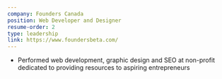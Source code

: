 ```yaml
---
company: Founders Canada
position: Web Developer and Designer
resume-order: 2
type: leadership
link: https://www.foundersbeta.com/
---
```

- Performed web development, graphic design and SEO at non-profit dedicated to providing resources to aspiring entrepreneurs